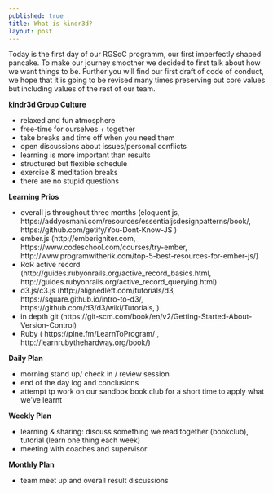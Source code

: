 ```yaml
---
published: true
title: What is kindr3d?
layout: post
---
```

Today is the first day of our RGSoC programm, our first imperfectly shaped pancake. To make our journey smoother we decided to first talk about how we want things to be. Further you will find our first draft of code of conduct, we hope that it is going to be revised many times preserving out core values but including values of the rest of our team. 

<strong>kindr3d Group Culture</strong>

<ul>
<li>relaxed and fun atmosphere</li>
<li>free-time for ourselves + together</li>
<li>take breaks and time off when you need them</li>
<li>open discussions about issues/personal conflicts</li>
<li>learning is more important than results </li>
<li>structured but flexible schedule</li>
<li>exercise & meditation breaks</li>
<li>there are no stupid questions</li>
</ul>

<strong>Learning Prios</strong>

<ul>
<li>overall js throughout three months (eloquent js, https://addyosmani.com/resources/essentialjsdesignpatterns/book/, https://github.com/getify/You-Dont-Know-JS )</li>
<li>ember.js (http://emberigniter.com, https://www.codeschool.com/courses/try-ember, http://www.programwitherik.com/top-5-best-resources-for-ember-js/)</li>
<li>RoR active record (http://guides.rubyonrails.org/active_record_basics.html, http://guides.rubyonrails.org/active_record_querying.html)</li>
<li>d3.js/c3.js (http://alignedleft.com/tutorials/d3, https://square.github.io/intro-to-d3/, https://github.com/d3/d3/wiki/Tutorials, )</li>
<li>in depth git (https://git-scm.com/book/en/v2/Getting-Started-About-Version-Control)</li>
<li>Ruby ( https://pine.fm/LearnToProgram/ , http://learnrubythehardway.org/book/)</li>
</ul>


<strong>Daily Plan</strong>

<ul>
<li>morning stand up/ check in / review session</li>
<li>end of the day log and conclusions</li>
<li>attempt tp work on our sandbox book club for a short time to apply what we've learnt</li>
</ul>

<strong>Weekly Plan</strong>

<ul>
<li>learning & sharing: discuss something we read together (bookclub), tutorial (learn one thing each week)</li>
<li>meeting with coaches and supervisor</li>
</ul>

<strong>Monthly Plan</strong>

<ul>
<li>team meet up and overall result discussions</li>
</ul>


